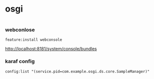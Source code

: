 # osgi


```
```

### webconlose
```
feature:install webconsole
```
[http://localhost:8181/system/console/bundles](http://localhost:8181/system/console/bundles)



### karaf config
```
config:list "(service.pid=com.example.osgi.ds.core.SampleManager)"
```
